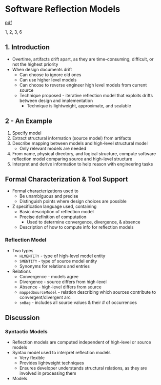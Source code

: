 # Software Reflection Models

[pdf](https://ieeexplore.ieee.org/stamp/stamp.jsp?tp=&arnumber=917525)

1, 2, 3, 6 

## 1. Introduction

* Overtime, artifacts drift apart, as they are time-consuming, difficult, or not the highest priority
* When design documents drift
  * Can choose to ignore old ones 
  * Can use higher level models
  * Can choose to reverse engineer high level models from current source
  * Technique proposed - iterative reflection model that exploits drifts between design and implementation 
    * Technique is lightweight, approximate, and scalable

## 2 - An Example

1. Specify model
2. Extract structural information (source model) from artifacts
3. Describe mapping between models and high-level structural model
   * Only relevant models are needed 
4. From name, physical directory, and logical structure, compute software reflection model comparing source and high-level structure
5. Interpret and derive information to help reason with engineering tasks

## Formal Characterization & Tool Support

* Formal characterizations used to
  * Be unambiguous and precise
  * Distinguish points where design choices are possible
* Z specification language used, containing
  * Basic description of reflection model
  * Precise definition of computation
    * Used to determine convergence, divergence, & absence
  * Description of how to compute info for reflection models

### Reflection Model

* Two types
  * `HLMENTITY` - type of high-level model entity
  * `SMENTITY` - type of source model entity
  * Synonyms for relations and entries
* Relations
  * Convergence - models agree
  * Divergence - source differs from high-level 
  * Absence - high-level differs from source
  * `mappedSourceModel` - relation describing which sources contribute to convergent/divergent arc
  * `smBag` - includes all source values & their # of occurrences

## Discussion

### Syntactic Models

* Reflection models are computed independent of high-level or source models
* Syntax model used to interpret reflection models
  * Very flexible
  * Provides lightweight techniques
  * Ensures developer understands structural relations, as they are involved in processing them
* Models 